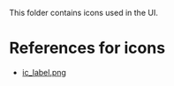 This folder contains icons used in the UI.
# References for icons
- [ic_label.png](https://material.io/resources/icons/?icon=label&style=baseline)